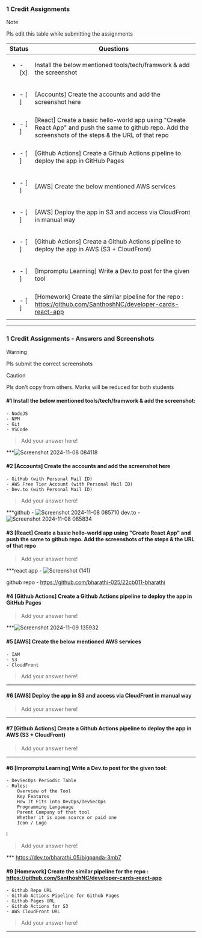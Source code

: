 ### 1 Credit Assignments

> [!NOTE]
> Pls edit this table while submitting the assignments

| Status         | Questions     | 
|----------------|---------------|
| <ul><li>- [x] </li></ul> | Install the below mentioned tools/tech/framwork & add the screenshot |
| <ul><li>- [ ] </li></ul> | [Accounts] Create the accounts and add the screenshot here |
| <ul><li>- [ ] </li></ul> | [React] Create a basic hello-world app using "Create React App" and push the same to github repo. Add the screenshots of the steps & the URL of that repo |
| <ul><li>- [ ] </li></ul> | [Github Actions] Create a Github Actions pipeline to deploy the app in GitHub Pages |
| <ul><li>- [ ] </li></ul> | [AWS] Create the below mentioned AWS services |
| <ul><li>- [ ] </li></ul> | [AWS] Deploy the app in S3 and access via CloudFront in manual way  |
| <ul><li>- [ ] </li></ul> | [Github Actions] Create a Github Actions pipeline to deploy the app in AWS (S3 + CloudFront)  |
| <ul><li>- [ ] </li></ul> | [Impromptu Learning] Write a Dev.to post for the given tool  |
| <ul><li>- [ ] </li></ul> | [Homework] Create the similar pipeline for the repo : https://github.com/SanthoshNC/developer-cards-react-app  |

***

### 1 Credit Assignments - Answers and Screenshots

> [!WARNING]
> Pls submit the correct screenshots

> [!CAUTION]
> Pls don't copy from others. Marks will be reduced for both students

#### #1 Install the below mentioned tools/tech/framwork & add the screenshot:
	- NodeJS 
	- NPM 
	- Git
	- VSCode
> Add your answer here!

***![Screenshot 2024-11-08 084118](https://github.com/user-attachments/assets/88558c5e-b105-448e-a1ec-70356eeeff43)


#### #2 [Accounts] Create the accounts and add the screenshot here
	- GitHub (with Personal Mail ID)
	- AWS Free Tier Account (with Personal Mail ID)
	- Dev.to (with Personal Mail ID)
> Add your answer here!

***github - ![Screenshot 2024-11-08 085710](https://github.com/user-attachments/assets/3c7c7cbb-9ebb-4b2b-a577-ef557ba7deb5)
dev.to - ![Screenshot 2024-11-08 085834](https://github.com/user-attachments/assets/8be28a6b-ef0c-46c2-b5e0-3da43c0fbddb)



#### #3 [React] Create a basic hello-world app using "Create React App" and push the same to github repo. Add the screenshots of the steps & the URL of that repo
> Add your answer here!

***react app - ![Screenshot (141)](https://github.com/user-attachments/assets/acbfd3df-b79e-4c7f-8f82-30a17ac361b1)

github repo - https://github.com/bharathi-025/22cb011-bharathi


#### #4 [Github Actions] Create a Github Actions pipeline to deploy the app in GitHub Pages
> Add your answer here!

***![Screenshot 2024-11-09 135932](https://github.com/user-attachments/assets/f0bf3cb8-5004-4b58-b589-42470fd0d393)


#### #5 [AWS] Create the below mentioned AWS services
	- IAM
	- S3
	- CloudFront
> Add your answer here!

***

#### #6 [AWS] Deploy the app in S3 and access via CloudFront in manual way
> Add your answer here!

***

#### #7 [Github Actions] Create a Github Actions pipeline to deploy the app in AWS (S3 + CloudFront)
> Add your answer here!

***

#### #8 [Impromptu Learning] Write a Dev.to post for the given tool:
	- DevSecOps Periodic Table
	- Rules:
		Overview of the Tool
		Key Features
		How It Fits into DevOps/DevSecOps
		Programming Langauage
		Parent Company of that tool
		Whether it is open source or paid one
		Icon / Logo
  l
> Add your answer here!

*** https://dev.to/bharathi_05/bigpanda-3mb7

#### #9 [Homework] Create the similar pipeline for the repo : https://github.com/SanthoshNC/developer-cards-react-app
	- Github Repo URL
	- Github Actions Pipeline for Github Pages
	- Github Pages URL
 	- Github Actions for S3
 	- AWS CloudFront URL
> Add your answer here!

***
